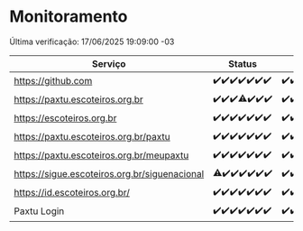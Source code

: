 # Monitoramento

Última verificação: 17/06/2025 19:09:00 -03

|Serviço|Status|Últimas 24h|
|---|---|---|
|https://github.com|<span title="2025-06-10: OK=23">✔️</span><span title="2025-06-11: OK=23">✔️</span><span title="2025-06-12: OK=23">✔️</span><span title="2025-06-13: OK=23">✔️</span><span title="2025-06-14: OK=23">✔️</span><span title="2025-06-15: OK=23">✔️</span><span title="2025-06-16: OK=21">✔️</span>|<span title="16/06/2025 19:09:00 -03 : 200">✔️</span><span title="16/06/2025 20:09:00 -03 : 200">✔️</span><span title="16/06/2025 21:49:00 -03 : 200">✔️</span><span title="16/06/2025 23:41:00 -03 : 200">✔️</span><span title="17/06/2025 00:41:00 -03 : 200">✔️</span><span title="17/06/2025 01:19:00 -03 : 200">✔️</span><span title="17/06/2025 02:10:00 -03 : 200">✔️</span><span title="17/06/2025 03:14:00 -03 : 200">✔️</span><span title="17/06/2025 04:10:00 -03 : 200">✔️</span><span title="17/06/2025 05:14:00 -03 : 200">✔️</span><span title="17/06/2025 06:11:00 -03 : 200">✔️</span><span title="17/06/2025 07:11:00 -03 : 200">✔️</span><span title="17/06/2025 08:08:00 -03 : 200">✔️</span><span title="17/06/2025 09:19:00 -03 : 200">✔️</span><span title="17/06/2025 10:25:00 -03 : 200">✔️</span><span title="17/06/2025 11:10:00 -03 : 200">✔️</span><span title="17/06/2025 12:10:00 -03 : 200">✔️</span><span title="17/06/2025 13:12:00 -03 : 200">✔️</span><span title="17/06/2025 14:09:00 -03 : 200">✔️</span><span title="17/06/2025 15:13:00 -03 : 200">✔️</span><span title="17/06/2025 16:07:00 -03 : 200">✔️</span><span title="17/06/2025 17:10:00 -03 : 200">✔️</span><span title="17/06/2025 18:09:00 -03 : 200">✔️</span><span title="17/06/2025 19:09:00 -03 : 200">✔️</span>|
|https://paxtu.escoteiros.org.br|<span title="2025-06-10: OK=23">✔️</span><span title="2025-06-11: OK=23">✔️</span><span title="2025-06-12: OK=23">✔️</span><span title="2025-06-13: OK=22, Falhas=1">⚠️</span><span title="2025-06-14: OK=23">✔️</span><span title="2025-06-15: OK=23">✔️</span><span title="2025-06-16: OK=21">✔️</span>|<span title="16/06/2025 19:09:00 -03 : 200">✔️</span><span title="16/06/2025 20:09:00 -03 : 200">✔️</span><span title="16/06/2025 21:49:00 -03 : 200">✔️</span><span title="16/06/2025 23:41:00 -03 : 200">✔️</span><span title="17/06/2025 00:41:00 -03 : 200">✔️</span><span title="17/06/2025 01:19:00 -03 : 200">✔️</span><span title="17/06/2025 02:10:00 -03 : 200">✔️</span><span title="17/06/2025 03:14:00 -03 : 200">✔️</span><span title="17/06/2025 04:10:00 -03 : 200">✔️</span><span title="17/06/2025 05:14:00 -03 : 200">✔️</span><span title="17/06/2025 06:11:00 -03 : 200">✔️</span><span title="17/06/2025 07:11:00 -03 : 200">✔️</span><span title="17/06/2025 08:08:00 -03 : 200">✔️</span><span title="17/06/2025 09:19:00 -03 : 200">✔️</span><span title="17/06/2025 10:25:00 -03 : 200">✔️</span><span title="17/06/2025 11:10:00 -03 : 200">✔️</span><span title="17/06/2025 12:10:00 -03 : 200">✔️</span><span title="17/06/2025 13:12:00 -03 : 200">✔️</span><span title="17/06/2025 14:09:00 -03 : 200">✔️</span><span title="17/06/2025 15:13:00 -03 : 200">✔️</span><span title="17/06/2025 16:07:00 -03 : 200">✔️</span><span title="17/06/2025 17:10:00 -03 : 200">✔️</span><span title="17/06/2025 18:09:00 -03 : 200">✔️</span><span title="17/06/2025 19:09:00 -03 : 200">✔️</span>|
|https://escoteiros.org.br|<span title="2025-06-10: OK=23">✔️</span><span title="2025-06-11: OK=23">✔️</span><span title="2025-06-12: OK=23">✔️</span><span title="2025-06-13: OK=23">✔️</span><span title="2025-06-14: OK=23">✔️</span><span title="2025-06-15: OK=23">✔️</span><span title="2025-06-16: OK=21">✔️</span>|<span title="16/06/2025 19:09:00 -03 : 200">✔️</span><span title="16/06/2025 20:09:00 -03 : 200">✔️</span><span title="16/06/2025 21:49:00 -03 : 200">✔️</span><span title="16/06/2025 23:41:00 -03 : 200">✔️</span><span title="17/06/2025 00:41:00 -03 : 200">✔️</span><span title="17/06/2025 01:19:00 -03 : 200">✔️</span><span title="17/06/2025 02:10:00 -03 : 200">✔️</span><span title="17/06/2025 03:14:00 -03 : 200">✔️</span><span title="17/06/2025 04:10:00 -03 : 200">✔️</span><span title="17/06/2025 05:14:00 -03 : 200">✔️</span><span title="17/06/2025 06:11:00 -03 : 200">✔️</span><span title="17/06/2025 07:11:00 -03 : 200">✔️</span><span title="17/06/2025 08:08:00 -03 : 200">✔️</span><span title="17/06/2025 09:19:00 -03 : 200">✔️</span><span title="17/06/2025 10:25:00 -03 : 200">✔️</span><span title="17/06/2025 11:10:00 -03 : 200">✔️</span><span title="17/06/2025 12:10:00 -03 : 200">✔️</span><span title="17/06/2025 13:12:00 -03 : 200">✔️</span><span title="17/06/2025 14:09:00 -03 : 200">✔️</span><span title="17/06/2025 15:13:00 -03 : 200">✔️</span><span title="17/06/2025 16:07:00 -03 : 200">✔️</span><span title="17/06/2025 17:10:00 -03 : 200">✔️</span><span title="17/06/2025 18:09:00 -03 : 200">✔️</span><span title="17/06/2025 19:09:00 -03 : 200">✔️</span>|
|https://paxtu.escoteiros.org.br/paxtu|<span title="2025-06-10: OK=23">✔️</span><span title="2025-06-11: OK=23">✔️</span><span title="2025-06-12: OK=23">✔️</span><span title="2025-06-13: OK=23">✔️</span><span title="2025-06-14: OK=23">✔️</span><span title="2025-06-15: OK=23">✔️</span><span title="2025-06-16: OK=21">✔️</span>|<span title="16/06/2025 19:09:00 -03 : 200">✔️</span><span title="16/06/2025 20:09:00 -03 : 200">✔️</span><span title="16/06/2025 21:49:00 -03 : 200">✔️</span><span title="16/06/2025 23:41:00 -03 : 200">✔️</span><span title="17/06/2025 00:41:00 -03 : 200">✔️</span><span title="17/06/2025 01:19:00 -03 : 200">✔️</span><span title="17/06/2025 02:10:00 -03 : 200">✔️</span><span title="17/06/2025 03:14:00 -03 : 200">✔️</span><span title="17/06/2025 04:10:00 -03 : 200">✔️</span><span title="17/06/2025 05:14:00 -03 : 200">✔️</span><span title="17/06/2025 06:11:00 -03 : 200">✔️</span><span title="17/06/2025 07:11:00 -03 : 200">✔️</span><span title="17/06/2025 08:08:00 -03 : 200">✔️</span><span title="17/06/2025 09:19:00 -03 : 200">✔️</span><span title="17/06/2025 10:25:00 -03 : 200">✔️</span><span title="17/06/2025 11:10:00 -03 : 200">✔️</span><span title="17/06/2025 12:10:00 -03 : 200">✔️</span><span title="17/06/2025 13:12:00 -03 : 200">✔️</span><span title="17/06/2025 14:10:00 -03 : 200">✔️</span><span title="17/06/2025 15:13:00 -03 : 200">✔️</span><span title="17/06/2025 16:07:00 -03 : 200">✔️</span><span title="17/06/2025 17:11:00 -03 : 200">✔️</span><span title="17/06/2025 18:09:00 -03 : 200">✔️</span><span title="17/06/2025 19:09:00 -03 : 200">✔️</span>|
|https://paxtu.escoteiros.org.br/meupaxtu|<span title="2025-06-10: OK=23">✔️</span><span title="2025-06-11: OK=23">✔️</span><span title="2025-06-12: OK=23">✔️</span><span title="2025-06-13: OK=23">✔️</span><span title="2025-06-14: OK=23">✔️</span><span title="2025-06-15: OK=23">✔️</span><span title="2025-06-16: OK=21">✔️</span>|<span title="16/06/2025 19:09:00 -03 : 200">✔️</span><span title="16/06/2025 20:09:00 -03 : 200">✔️</span><span title="16/06/2025 21:49:00 -03 : 200">✔️</span><span title="16/06/2025 23:41:00 -03 : 200">✔️</span><span title="17/06/2025 00:41:00 -03 : 200">✔️</span><span title="17/06/2025 01:19:00 -03 : 200">✔️</span><span title="17/06/2025 02:10:00 -03 : 200">✔️</span><span title="17/06/2025 03:14:00 -03 : 200">✔️</span><span title="17/06/2025 04:10:00 -03 : 200">✔️</span><span title="17/06/2025 05:14:00 -03 : 200">✔️</span><span title="17/06/2025 06:11:00 -03 : 200">✔️</span><span title="17/06/2025 07:11:00 -03 : 200">✔️</span><span title="17/06/2025 08:08:00 -03 : 200">✔️</span><span title="17/06/2025 09:19:00 -03 : 200">✔️</span><span title="17/06/2025 10:25:00 -03 : 200">✔️</span><span title="17/06/2025 11:10:00 -03 : 200">✔️</span><span title="17/06/2025 12:10:00 -03 : 200">✔️</span><span title="17/06/2025 13:12:00 -03 : 200">✔️</span><span title="17/06/2025 14:10:00 -03 : 200">✔️</span><span title="17/06/2025 15:13:00 -03 : 200">✔️</span><span title="17/06/2025 16:07:00 -03 : 200">✔️</span><span title="17/06/2025 17:11:00 -03 : 200">✔️</span><span title="17/06/2025 18:09:00 -03 : 200">✔️</span><span title="17/06/2025 19:09:00 -03 : 200">✔️</span>|
|https://sigue.escoteiros.org.br/siguenacional|<span title="2025-06-10: OK=22, Falhas=1">⚠️</span><span title="2025-06-11: OK=23">✔️</span><span title="2025-06-12: OK=23">✔️</span><span title="2025-06-13: OK=23">✔️</span><span title="2025-06-14: OK=23">✔️</span><span title="2025-06-15: OK=23">✔️</span><span title="2025-06-16: OK=21">✔️</span>|<span title="16/06/2025 19:09:00 -03 : 200">✔️</span><span title="16/06/2025 20:09:00 -03 : 200">✔️</span><span title="16/06/2025 21:49:00 -03 : 200">✔️</span><span title="16/06/2025 23:41:00 -03 : 200">✔️</span><span title="17/06/2025 00:41:00 -03 : 200">✔️</span><span title="17/06/2025 01:19:00 -03 : 200">✔️</span><span title="17/06/2025 02:10:00 -03 : 200">✔️</span><span title="17/06/2025 03:14:00 -03 : 200">✔️</span><span title="17/06/2025 04:10:00 -03 : 200">✔️</span><span title="17/06/2025 05:14:00 -03 : 200">✔️</span><span title="17/06/2025 06:11:00 -03 : 200">✔️</span><span title="17/06/2025 07:11:00 -03 : 200">✔️</span><span title="17/06/2025 08:08:00 -03 : 200">✔️</span><span title="17/06/2025 09:19:00 -03 : 200">✔️</span><span title="17/06/2025 10:25:00 -03 : 200">✔️</span><span title="17/06/2025 11:10:00 -03 : 200">✔️</span><span title="17/06/2025 12:10:00 -03 : 200">✔️</span><span title="17/06/2025 13:12:00 -03 : 200">✔️</span><span title="17/06/2025 14:10:00 -03 : 200">✔️</span><span title="17/06/2025 15:13:00 -03 : 200">✔️</span><span title="17/06/2025 16:07:00 -03 : 200">✔️</span><span title="17/06/2025 17:11:00 -03 : 200">✔️</span><span title="17/06/2025 18:09:00 -03 : 200">✔️</span><span title="17/06/2025 19:09:00 -03 : 200">✔️</span>|
|https://id.escoteiros.org.br/|<span title="2025-06-10: OK=23">✔️</span><span title="2025-06-11: OK=23">✔️</span><span title="2025-06-12: OK=23">✔️</span><span title="2025-06-13: OK=23">✔️</span><span title="2025-06-14: OK=23">✔️</span><span title="2025-06-15: OK=23">✔️</span><span title="2025-06-16: OK=21">✔️</span>|<span title="16/06/2025 19:09:00 -03 : 200">✔️</span><span title="16/06/2025 20:09:00 -03 : 200">✔️</span><span title="16/06/2025 21:49:00 -03 : 200">✔️</span><span title="16/06/2025 23:41:00 -03 : 200">✔️</span><span title="17/06/2025 00:41:00 -03 : 200">✔️</span><span title="17/06/2025 01:19:00 -03 : 200">✔️</span><span title="17/06/2025 02:10:00 -03 : 200">✔️</span><span title="17/06/2025 03:14:00 -03 : 200">✔️</span><span title="17/06/2025 04:10:00 -03 : 200">✔️</span><span title="17/06/2025 05:14:00 -03 : 200">✔️</span><span title="17/06/2025 06:11:00 -03 : 200">✔️</span><span title="17/06/2025 07:11:00 -03 : 200">✔️</span><span title="17/06/2025 08:08:00 -03 : 200">✔️</span><span title="17/06/2025 09:19:00 -03 : 200">✔️</span><span title="17/06/2025 10:25:00 -03 : 200">✔️</span><span title="17/06/2025 11:10:00 -03 : 200">✔️</span><span title="17/06/2025 12:10:00 -03 : 200">✔️</span><span title="17/06/2025 13:12:00 -03 : 200">✔️</span><span title="17/06/2025 14:10:00 -03 : 200">✔️</span><span title="17/06/2025 15:13:00 -03 : 200">✔️</span><span title="17/06/2025 16:07:00 -03 : 200">✔️</span><span title="17/06/2025 17:11:00 -03 : 200">✔️</span><span title="17/06/2025 18:09:00 -03 : 200">✔️</span><span title="17/06/2025 19:09:00 -03 : 200">✔️</span>|
|Paxtu Login|<span title="2025-06-10: OK=23">✔️</span><span title="2025-06-11: OK=23">✔️</span><span title="2025-06-12: OK=23">✔️</span><span title="2025-06-13: OK=23">✔️</span><span title="2025-06-14: OK=23">✔️</span><span title="2025-06-15: OK=23">✔️</span><span title="2025-06-16: OK=21">✔️</span>|<span title="16/06/2025 19:09:00 -03 : 200">✔️</span><span title="16/06/2025 20:09:00 -03 : 200">✔️</span><span title="16/06/2025 21:49:00 -03 : 200">✔️</span><span title="16/06/2025 23:41:00 -03 : 200">✔️</span><span title="17/06/2025 00:41:00 -03 : 200">✔️</span><span title="17/06/2025 01:19:00 -03 : 200">✔️</span><span title="17/06/2025 02:10:00 -03 : 200">✔️</span><span title="17/06/2025 03:14:00 -03 : 200">✔️</span><span title="17/06/2025 04:10:00 -03 : 200">✔️</span><span title="17/06/2025 05:14:00 -03 : 200">✔️</span><span title="17/06/2025 06:11:00 -03 : 200">✔️</span><span title="17/06/2025 07:11:00 -03 : 200">✔️</span><span title="17/06/2025 08:08:00 -03 : 200">✔️</span><span title="17/06/2025 09:19:00 -03 : 200">✔️</span><span title="17/06/2025 10:25:00 -03 : 200">✔️</span><span title="17/06/2025 11:10:00 -03 : 200">✔️</span><span title="17/06/2025 12:10:00 -03 : 200">✔️</span><span title="17/06/2025 13:12:00 -03 : 200">✔️</span><span title="17/06/2025 14:10:00 -03 : 200">✔️</span><span title="17/06/2025 15:13:00 -03 : 200">✔️</span><span title="17/06/2025 16:07:00 -03 : 200">✔️</span><span title="17/06/2025 17:11:00 -03 : 200">✔️</span><span title="17/06/2025 18:09:00 -03 : 200">✔️</span><span title="17/06/2025 19:09:00 -03 : 200">✔️</span>|
